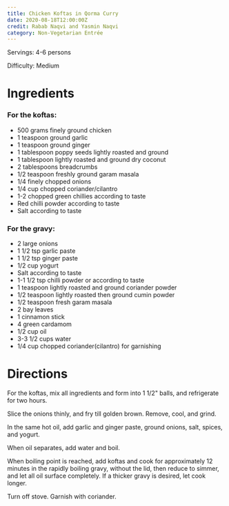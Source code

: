 ```yaml
---
title: Chicken Koftas in Qorma Curry
date: 2020-08-18T12:00:00Z
credit: Rabab Naqvi and Yasmin Naqvi
category: Non-Vegetarian Entrée
---
```

Servings: 4-6 persons 

Difficulty: Medium

# Ingredients 

### For the koftas:

* 500 grams finely ground chicken 
* 1 teaspoon ground garlic 
* 1 teaspoon ground ginger
* 1 tablespoon poppy seeds lightly roasted and ground
* 1 tablespoon lightly roasted and ground dry coconut 
* 2 tablespoons breadcrumbs 
* 1/2 teaspoon freshly ground garam masala
* 1/4 finely chopped onions 
* 1/4 cup chopped coriander/cilantro 
* 1-2 chopped green chillies according to taste 
* Red chilli powder according to taste
* Salt according to taste

### For the gravy:

* 2 large onions
* 1 1/2 tsp garlic paste
* 1 1/2 tsp ginger paste
* 1/2 cup yogurt 
* Salt according to taste
* 1-1 1/2 tsp chilli powder or according to taste 
* 1 teaspoon lightly roasted and ground coriander powder
* 1/2 teaspoon lightly roasted then ground cumin powder 
* 1/2 teaspoon fresh garam masala 
* 2 bay leaves
* 1 cinnamon stick
* 4 green cardamom 
* 1/2 cup oil
* 3-3 1/2 cups water
* 1/4 cup chopped coriander(cilantro) for garnishing


# Directions

For the koftas, mix all ingredients and form into 1 1/2" balls, and refrigerate for two hours.

Slice the onions thinly, and fry till golden brown. Remove, cool, and grind.

In the same hot oil, add garlic and ginger paste, ground onions, salt, spices, and yogurt.

When oil separates, add water and boil. 

When boiling point is reached, add koftas and cook for approximately 12 minutes in the rapidly boiling gravy, without the lid, then reduce to simmer, and let all oil surface completely. If a thicker gravy is desired, let cook longer. 

Turn off stove. Garnish with coriander.
